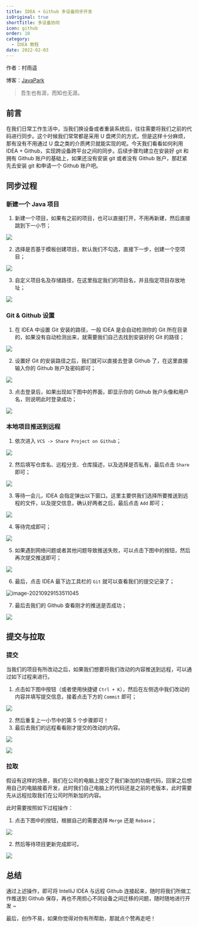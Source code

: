 ```yaml
---
title: IDEA + Github 多设备同步开发
isOriginal: true
shortTitle: 多设备协同
icon: github
order: 10
category:
  - IDEA 教程
date: 2022-02-03
---
```


作者：村雨遥

博客：[JavaPark](https://cunyu1943.github.io/JavaPark)

> 吾生也有涯，而知也无涯。

## 前言

在我们日常工作生活中，当我们换设备或者重装系统后，往往需要将我们之前的代码进行同步。这个时候我们常常都是采用 U 盘拷贝的方式，但是这样十分麻烦，那有没有不用通过 U 盘之类的介质拷贝就能实现的呢。今天我们看看如何利用 IDEA + Github，实现跨设备跨平台之间的同步。后续步骤均建立在安装好 git 和拥有 Github 账户的基础上，如果还没有安装 git 或者没有 Github 账户，那赶紧先去安装 git 和申请一个 Github 账户吧。

## 同步过程

### 新建一个 Java 项目

1.  新建一个项目，如果有之前的项目，也可以直接打开，不用再新建，然后直接跳到下一小节；

![](https://imgconvert.csdnimg.cn/aHR0cHM6Ly91cGxvYWQtaW1hZ2VzLmppYW5zaHUuaW8vdXBsb2FkX2ltYWdlcy85NzQ3MzUwLTYxMDYwNTQzZGYwNjNkMjkucG5n?x-oss-process=image/format,png)

2.  选择是否基于模板创建项目，默认我们不勾选，直接下一步，创建一个空项目；

![](https://imgconvert.csdnimg.cn/aHR0cHM6Ly91cGxvYWQtaW1hZ2VzLmppYW5zaHUuaW8vdXBsb2FkX2ltYWdlcy85NzQ3MzUwLTg1ZTg2NWRmYjIzZTI3NDQucG5n?x-oss-process=image/format,png)

3.  自定义项目名及存储路径，在这里指定我们的项目名，并且指定项目存放地址；

![](https://imgconvert.csdnimg.cn/aHR0cHM6Ly91cGxvYWQtaW1hZ2VzLmppYW5zaHUuaW8vdXBsb2FkX2ltYWdlcy85NzQ3MzUwLWNkNDY3NmZmZjhkNzI0NGUucG5n?x-oss-process=image/format,png)

### Git & Github 设置

1.  在 IDEA 中设置 Git 安装的路径，一般 IDEA 是会自动检测你的 Git 所在目录的，如果没有自动检测出来，就需要我们自己去找到安装好的 Git 的路径；

![](https://img-blog.csdnimg.cn/img_convert/7b113b43b648baa6b42cb2c96ecc812f.png)

2.  设置好 Git 的安装路径之后，我们就可以直接去登录 Github 了，在这里直接输入你的 Github 账户及密码即可；

![](https://imgconvert.csdnimg.cn/aHR0cHM6Ly91cGxvYWQtaW1hZ2VzLmppYW5zaHUuaW8vdXBsb2FkX2ltYWdlcy85NzQ3MzUwLTY4MGUyNmFjNGZlMGFiZGIucG5n?x-oss-process=image/format,png)

3.  点击登录后，如果出现如下图中的界面，即显示你的 Github 账户头像和用户名，则说明此时登录成功；

![](https://img-blog.csdnimg.cn/img_convert/ca55bb228beae77e6830b467b1daa8c1.png)

### 本地项目推送到远程

1.  依次进入 `VCS -> Share Project on Github`；

![](https://img-blog.csdnimg.cn/img_convert/6856782b2cee244d841b505594ee8b9e.png)

2.  然后填写仓库名、远程分支、仓库描述，以及选择是否私有，最后点击 `Share` 即可；

![](https://img-blog.csdnimg.cn/img_convert/9ef217c8e86d9e7dfd9f4509ac694df0.png)

3.  等待一会儿，IDEA 会指定弹出以下窗口。这里主要供我们选择所要推送到远程的文件，以及提交信息，确认好两者之后，最后点击 `Add` 即可；

![](https://img-blog.csdnimg.cn/img_convert/e30c5a021e65bf5150517373b40bfb60.png)

4.  等待完成即可；

![](https://img-blog.csdnimg.cn/img_convert/4dbe85ee1014d858a45102a4e074ee75.png)

5.  如果遇到网络问题或者其他问题导致推送失败，可以点击下图中的按钮，然后再次提交推送即可；

![](https://img-blog.csdnimg.cn/img_convert/b59204cc24a675aa9a7df00c86c656a7.png)

6.  最后，点击 IDEA 最下边工具栏的 `Git` 就可以查看我们的提交记录了；

![image-20210929153511045](https://img-blog.csdnimg.cn/img_convert/53ed96db0490945a616b998d928b305d.png)

7.  最后去我们的 Github 查看刚才的推送是否成功；

![](https://img-blog.csdnimg.cn/img_convert/4e6727b105f6180fda0ffcce02fc031a.png)

## 提交与拉取

### 提交

当我们的项目有所改动之后，如果我们想要将我们改动的内容推送到远程，可以通过如下过程来进行。

1.  点击如下图中按钮（或者使用快捷键 `Ctrl + K`），然后在左侧选中我们改动的内容并填写提交信息，接着点击下方的 `Commit` 即可；

![](https://img-blog.csdnimg.cn/img_convert/3032525852ea36bf1d808f21b9d577f0.png)

2.  然后重复上一小节中的第 5 个步骤即可！
3.  最后去我们的远程看看刚才提交的改动的内容。

![](https://img-blog.csdnimg.cn/img_convert/917f87332370eb084b08a781c90ebb24.png)

![](https://img-blog.csdnimg.cn/img_convert/8cd7161e0a8d075f28ed255cc74fcd0b.png)

### 拉取

假设有这样的场景，我们在公司的电脑上提交了我们新加的功能代码，回家之后想用自己的电脑接着开发，此时我们自己电脑上的代码还是之前的老版本，此时需要先从远程拉取我们在公司时所新加的内容。

此时需要按照如下过程操作：

1.  点击下图中的按钮，根据自己的需要选择 `Merge` 还是 `Rebase`；

![](https://img-blog.csdnimg.cn/img_convert/ad97d309fd49fdbef0041e4e66031916.png)

2.  然后等待项目更新完成即可。

![](https://img-blog.csdnimg.cn/img_convert/27030994e3b70f54bbaade671e070d1f.png)

## 总结

通过上述操作，即可将 IntelliJ IDEA 与远程 Github 连接起来，随时将我们所做工作推送到 Github 保存，再也不用担心不同设备之间迁移的问题，随时随地进行开发 ~

最后，创作不易，如果你觉得对你有所帮助，那就点个赞再走吧！
